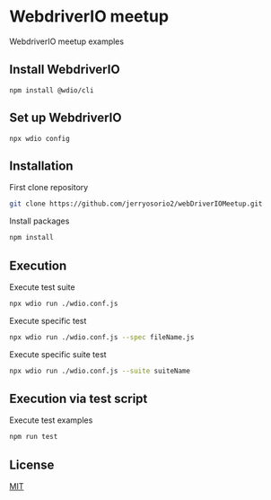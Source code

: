 # WebdriverIO meetup

WebdriverIO meetup examples

## Install WebdriverIO

```
npm install @wdio/cli
```

## Set up WebdriverIO

```
npx wdio config
```

## Installation

First clone repository

```bash
git clone https://github.com/jerryosorio2/webDriverIOMeetup.git
```

Install packages

```bash
npm install
```

## Execution

Execute test suite

```bash
npx wdio run ./wdio.conf.js
```

Execute specific test

```bash
npx wdio run ./wdio.conf.js --spec fileName.js
```

Execute specific suite test

```bash
npx wdio run ./wdio.conf.js --suite suiteName
```

## Execution via test script

Execute test examples

```bash
npm run test
```

## License

[MIT](https://choosealicense.com/licenses/mit/)
